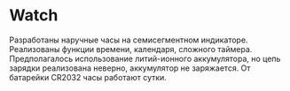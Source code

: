 # Watch
Разработаны наручные часы на семисегментном индикаторе. Реализованы функции времени, календаря, сложного таймера. Предполагалось использование литий-ионного аккумулятора, но цепь зарядки реализована неверно, аккумулятор не заряжается. От батарейки CR2032 часы работают сутки.
